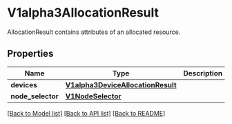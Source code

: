 # V1alpha3AllocationResult

AllocationResult contains attributes of an allocated resource.

## Properties
Name | Type | Description | Notes
------------ | ------------- | ------------- | -------------
**devices** | [**V1alpha3DeviceAllocationResult**](V1alpha3DeviceAllocationResult.md) |  | [optional] 
**node_selector** | [**V1NodeSelector**](V1NodeSelector.md) |  | [optional] 

[[Back to Model list]](../README.md#documentation-for-models) [[Back to API list]](../README.md#documentation-for-api-endpoints) [[Back to README]](../README.md)


